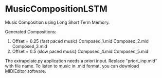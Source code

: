 # MusicCompositionLSTM
Music Composition using Long Short Term Memory.

Generated Compositions:
1.  Offset = 0.25 (fast paced music)
    Composed_1.mid
    Composed_2.mid
    Composed_3.mid
2.  Offset = 0.5 (slow paced music)
    Composed_4.mid
    Composed_5.mid
    
The extrapolate.py application needs a priori input. Replace "priori_inp.mid" with file name.
To listen to music in .mid format, you can download MIDIEditor software.
